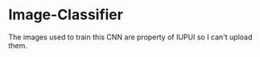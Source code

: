 # Image-Classifier

The images used to train this CNN are property of IUPUI so I can't upload them.
